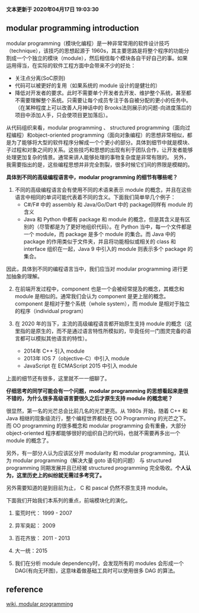 **文本更新于 2020年04月17日 19:03:30**
## modular programming introduction
modular programming（模块化编程）是一种非常常用的软件设计技巧（technique），该技巧的思想起源于 1960s，其主要思路是将整个程序的功能分割成一个个独立的模块（module），然后相信每个模块各自干好自己的事。如果运用得当，在实际的软件工程方面中会带来不少的好处：
- 关注点分离(SoC原则)
- 代码可以被更好的复用（如果系统的 module 设计的是健壮的） 
- 降低对开发者的要求。此时不需要单个开发者去开发、维护整个系统，甚至都不需要理解整个系统。只需要让每个成员专注于各自被分配的更小的任务中。（在某种程度上可以改善人月神话中的 Brooks法则展示的问题-向进度落后的项目中添加人手，只会使项目更加落后）。

从代码组织来看，modular programming 、 structured programming（面向过程编程）和object-oriented programming（面向对象编程）的思想非常相似，都是为了能够将大型的软件程序分解成一个个更小的部分。具体到细节中就是模块、子过程和对象之间的关系。这些技巧和思想的出现有利于团队合作，让开发者能够处理更加复杂的情景。通常来讲人能够处理的事物复杂度是非常有限的。
另外，我需要指出的是，这些编程思想并非完全割裂，很多时候它们间的界限是模糊的。

**具体到不同的高级编程语言中，modular programming 的细节有哪些呢？**
1. 不同的高级编程语言会有使用不同的术语来表示 module 的概念，并且在这些语言中相同的单词可能代表着不同的含义。下面我们简单举几个例子：
   - C#/F# 中的 assembly 和 Java/Go/Dart 中的 package同样有 module 的含义
   - Java 和 Python 中都有 package 和 module 的概念，但是其含义是有区别的（尽管都是为了更好地组织代码）。在 Python 当中，每一个文件都是一个 module，而 package 是多个 module 的集合。而 Java 中的 package 的作用类似于文件夹，并且将功能相似或相关的 class 和 interface 组织在一起，Java 9 中引入的 module 则表示多个 package 的集合。

因此，具体到不同的编程语言当中，我们应当对 modular programming 进行更加抽象的理解。

2. 在前端开发过程中，component 也是一个会被经常提及的概念，其概念和 module 是相似的。通常我们会认为 component 是更上层的概念。component 是相对于整个系统（whole system），而 module 是相对于独立的程序（individual program）

3. 在 2020 年的当下，主流的高级编程语言都开始原生支持 module 的概念（这里指的是原生的，而不是通过语言特性所模拟的，毕竟任何一门图灵完备的语言都可以模拟其他语言的特性）。
   - 2014年 C++ 引入 module
   - 2013年 IOS 7（objective-C）中引入 module
   - JavaScript 在 ECMAScript 2015 中引入 module

上面的细节还有很多，这里就不一一细聊了。

**仔细思考的同学可能会有一个问题，modular programming 的思想看起来是很不错的，为什么很多高级语言要很久之后才原生支持 module 的概念呢？**

很显然，第一名的光芒总会比前几名的光芒更亮。从 1980s 开始，随着 C++ 和 Java 相继的现象级流行，整个编程世界都处在 OO Programming 的光芒之下。而 OO programming 的很多概念和 modular programming 会有重叠，大部分 object-oriented 程序都能够很好的组织自己的代码，也就不需要再多出一个 module 的概念了。

另外，有一部分人认为应该区分开 modularity 和 modular programming，其认为 modular programming（解决大量 goto 语句的问题） 与 structured programming 同期发展并且已经被 structured programming 完全吸收。**个人认为，这里历史上的纠纷就无需过多考究了。**

另外需要知道的是到目前为止， C 和 pascal 仍然不原生支持 module。

下面我们开始我们本系列的重点，前端模块化的演化。

1. 蛮荒时代： 1999 - 2007
2. 异军突起： 2009
3. 百花齐放： 2011 - 2013
4. 大一统：2015

1. 我们在分析 module dependency时，会发现所有的 modules 会形成一个 DAG(有向无环图)，这意味着做基础工具时可以使用很多 DAG 的算法。




## reference
[wiki, modular programming](https://en.wikipedia.org/wiki/Modular_programming)

